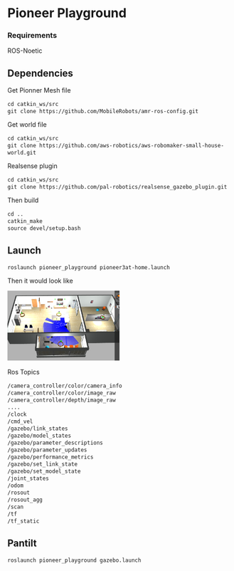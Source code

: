 # Pioneer Playground

### Requirements
ROS-Noetic

## Dependencies
Get Pionner Mesh file 
```
cd catkin_ws/src
git clone https://github.com/MobileRobots/amr-ros-config.git
```

Get world file
```
cd catkin_ws/src
git clone https://github.com/aws-robotics/aws-robomaker-small-house-world.git
```

Realsense plugin
```
cd catkin_ws/src
git clone https://github.com/pal-robotics/realsense_gazebo_plugin.git
```

Then build

```
cd ..
catkin_make
source devel/setup.bash
```

## Launch

```
roslaunch pioneer_playground pioneer3at-home.launch 
```

Then it would look like 

<img src="fig/example.png"  width=50% height=50%>


Ros Topics

```
/camera_controller/color/camera_info
/camera_controller/color/image_raw
/camera_controller/depth/image_raw
....
/clock
/cmd_vel
/gazebo/link_states
/gazebo/model_states
/gazebo/parameter_descriptions
/gazebo/parameter_updates
/gazebo/performance_metrics
/gazebo/set_link_state
/gazebo/set_model_state
/joint_states
/odom
/rosout
/rosout_agg
/scan
/tf
/tf_static
```

## Pantilt
```
roslaunch pioneer_playground gazebo.launch 
```